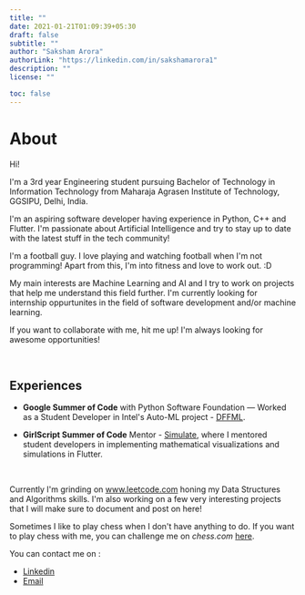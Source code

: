```yaml
---
title: ""
date: 2021-01-21T01:09:39+05:30
draft: false
subtitle: ""
author: "Saksham Arora"
authorLink: "https://linkedin.com/in/sakshamarora1"
description: ""
license: ""

toc: false
---
```


# About

Hi!

I'm a 3rd year Engineering student pursuing Bachelor of Technology in Information Technology from Maharaja Agrasen Institute of Technology, GGSIPU, Delhi, India.

I'm an aspiring software developer having experience in Python, C++ and Flutter.
I'm passionate about Artificial Intelligence and try to stay up to date with the latest stuff in the tech community!

I'm a football guy. I love playing and watching football when I'm not programming! Apart from this, I'm into fitness and love to work out. :D

My main interests are Machine Learning and AI and I try to work on projects that help me understand this field further.
I'm currently looking for internship oppurtunites in the field of software development and/or machine learning.

If you want to collaborate with me, hit me up! I'm always looking for awesome opportunities!

&nbsp;

## Experiences

- **Google Summer of Code** with Python Software Foundation — Worked as a Student Developer in Intel's Auto-ML project - [DFFML](https://github.com/intel/dffml/).

- **GirlScript Summer of Code** Mentor - [Simulate](https://cod-ed.github.io/simulate), where I mentored student developers in implementing mathematical visualizations and simulations in Flutter.

&nbsp;

Currently I'm grinding on www.leetcode.com honing my Data Structures and Algorithms skills. I'm also working on a few very interesting projects that I will make sure to document and post on here!

Sometimes I like to play chess when I don't have anything to do. If you want to play chess with me, you can challenge me on *chess.com* [here](https://www.chess.com/member/sakshamarora1001).

You can contact me on : 
 - [Linkedin](https://linkedin.com/in/sakshamarora1)
 - [Email](sakshamarora1001@gmail.com)
